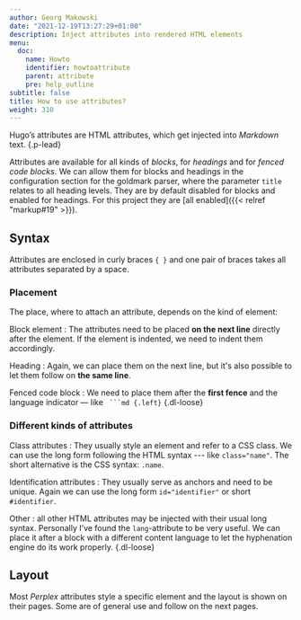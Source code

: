 ```yaml
---
author: Georg Makowski
date: "2021-12-19T13:27:29+01:00"
description: Inject attributes into rendered HTML elements
menu:
  doc:
    name: Howto
    identifier: howtoattribute
    parent: attribute
    pre: help_outline
subtitle: false
title: How to use attributes?
weight: 310
---
```


Hugo’s attributes are HTML attributes, which get injected into _Markdown_ text.
{.p-lead} <!--more-->

Attributes are available for all kinds of _blocks_, for _headings_ and for _fenced code blocks_. We can allow them for blocks and headings in the configuration section for the goldmark parser, where the parameter `title` relates to all heading levels. They are by default disabled for blocks and enabled for headings. For this project they are [all enabled]({{< relref "markup#19" >}}).

## Syntax

Attributes are enclosed in curly braces `{ }` and one pair of braces takes all attributes separated by a space.

### Placement
The place, where to attach an attribute, depends on the kind of element:

Block element
: The attributes need to be placed **on the next line** directly after the element. If the element is indented, we need to indent them accordingly.

Heading
: Again, we can place them on the next line, but it's also possible to let them follow on **the same line**.

Fenced code block
: We need to place them after the **first fence** and the language indicator — like `` ```md {.left}``
{.dl-loose}

### Different kinds of attributes

Class attributes
: They usually style an element and refer to a CSS class. We can use the long form following the HTML syntax --- like `class="name"`. The short alternative is the CSS syntax: `.name`.  

Identification attributes
: They usually serve as anchors and need to be unique. Again we can use the long form `id="identifier"` or short `#identifier`.

Other
: all other HTML attributes may be injected with their usual long syntax. Personally I’ve found the `lang`-attribute to be very useful. We can place it after a block with a different content language to let the hyphenation engine do its work properly.
{.dl-loose}

## Layout
Most _Perplex_ attributes style a specific element and the layout is shown on their pages. Some are of general use and follow on the next pages.

